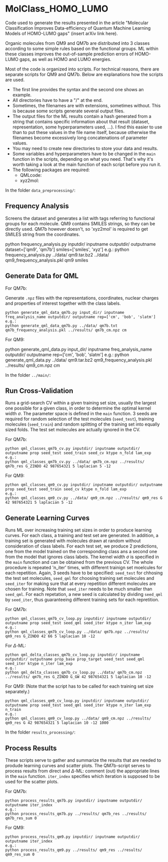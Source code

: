 # MolClass_HOMO_LUMO

Code used to generate the results presented in the article "Molecular Classification Improves Data-efficiency of Quantum Machine Learning Models of HOMO-LUMO gaps" (insert arXiv link here).

Organic molecules from QM9 and QM7b are distributed into 3 classes according to some simple rules based on the functional groups. ML within these classes improves the out-of-sample prediction errors of HOMO-LUMO gaps, as well as HOMO and LUMO energies.

Most of the code is organized into scripts. For technical reasons, there are separate scripts for QM9 and QM7b. Below are explanations how the scripts are used.
- The first line provides the syntax and the second one shows an example.
- All directories have to have a "/" at the end.
- Sometimes, the filenames are with extensions, sometimes without. This is because some scripts generate several output files.
- The output files for the ML results contain a hash generated from a string that contains specific information about that result (dataset, representation, some hyperparameters used, ...). I find this easier to use than to put these values in the file name itself, because otherwise the filenames become excessively long concatenations of parameter values. 
- You may need to create new directories to store your data and results.
- Some variables and hyperparameters have to be changed in the `main` function in the scripts, depending on what you need. That's why it's worth taking a look at the main function of each script before you run it.
- The following packages are required:
  - QMLcode:
  - xyz2mol:

In the folder `data_preprocessing/`: 

## Frequency Analysis

Screens the dataset and generates a list with tags referring to functional groups for each molecule. QM9 contains SMILES strings, so they can be directly used. QM7b however doesn't, so 'xyz2mol' is required to get SMILES string from the coordinates.

   python frequency_analysis.py inputdir/ inputname outputdir/ outputname dataset=['qm9', 'qm7b'] smiles=['smiles', 'xyz']
   e.g.:
   python frequency_analysis.py ../data/ qm9.tar.bz2 ../data/ qm9_frequency_analysis.pkl qm9 smiles

## Generate Data for QML

For QM7b:

Generate `.npz` files with the representations, coordinates, nuclear charges and properties of interest together with the class labels.

    python generate_qml_data_qm7b.py input_dir/ inputname freq_analysis_name outputdir/ outputname rep=['cm', 'bob', 'slatm']
    e.g.:
    python generate_qml_data_qm7b.py ../data/ qm7b.txt qm7b_frequency_analysis.pkl ../results/ qm7b_cm.npz cm 
    
   
For QM9:

   python generate_qml_data.py input_dir/ inputname freq_analysis_name outputdir/ outputname rep=['cm', 'bob', 'slatm']
   e.g.:
   python generate_qml_data.py ../data/ qm9.tar.bz2 qm9_frequency_analysis.pkl ../results/ qm9_cm.npz cm


In the folder `../main/`:

## Run Cross-Validation

Runs a grid-search CV within a given training set size, usually the largest one possible for a given class, in order to determine the optimal kernel width $\sigma$. The parameter space is defined in the `main` function. 3 seeds are required for random selection of the test molecules (`seed_test`), training molecules (`seed_train`) and random splitting of the training set into equally sized folds. The test set molecules are actually ignored in the CV.

For QM7b:

    python qml_classes_qm7b_cv.py inputdir/ inputname outputdir/ outputname prop seed_test seed_train seed_cv ktype n_fold lam_exp
    e.g.:
    python qml_classes_qm7b_cv.py ../data/ qm7b_cm.npz ../results/ qm7b_res G_ZINDO 42 987654321 5 laplacian 5 -12

For QM9:

    python qml_classes_qm9_cv.py inputdir/ inputname outputdir/ outputname prop seed_test seed_train seed_cv ktype n_fold lam_exp
    e.g.:
    python qml_classes_qm9_cv.py ../data/ qm9_cm.npz ../results/ qm9_res G 42 987654321 5 laplacian 5 -12 


## Generate Learning Curves

Runs ML over increasing training set sizes in order to produce learning curves. For each class, a training and test set are generated. In addition, a training set is generated with molecules drawn at random without consideration of class labels. For each test set, we produce 2 predictions, one from the model trained on the corresponding class ans a second one from the model that ignores class labels. The kernel width $\sigma$ is specified in the `main` function and can be obtained from the previous CV. The whole procedure is repeated 'n_iter' times, with different trainign set moelcules for each repetition. Again, 3 seeds have to be specified: `seed_test` for chhosing the test set molecules, `seed_qml` for choosing training set molecules and `seed_iter` for making sure that at every repetition different molecules are chosen for training. Note that `seed_iter` needs to be much smaller than `seed_qml`. For each repetation, a new seed is calculated by dividing `seed_qml` by `seed_iter`, thus guaranteeing different training sets for each repretition.

For QM7b:

    python qml_classes_qm7b_cv_loop.py inputdir/ inputname outputdir/ outputname prop seed_test seed_qml seed_iter ktype n_iter lam_exp
    e.g.:
    python qml_classes_qm7b_cv_loop.py ../data/ qm7b.npz ../results/ qm9_res G_ZINDO 42 66 5 laplacian 10 -12
    
For $\Delta$-ML:

    python qml_delta_classes_qm7b_cv_loop.py inputdir/ inputname outputdir/ outputname prop_base prop_target seed_test seed_qml seed_iter ktype n_iter lam_exp
    e.g.:
    python qml_delta_classes_qm7b_cv_loop.py ../data/ qm7b_cm.npz ../results/ qm7b_res G_ZINDO G_GW 42 987654321 5 laplacian 10 -12

For QM9: (Note that the script has to be called for each training set size separately.)

    python qml_classes_qm9_cv_loop.py inputdir/ inputname outputdir/ outputname prop seed_test seed_qml seed_iter ktype n_iter lam_exp n_train
    e.g.:
    python qml_classes_qm9_cv_loop.py ../data/ qm9_cm.npz ../results/ qm9_res G 42 987654321 5 laplacian 10 -12 1000

In the folder `results_processing/`:

## Process Results

These scripts serve to gather and summarize the results that are needed to produde learning curves and scatter plots. The QM7b-script serves to process results from direct and $\Delta$-ML: comment (out) the appropriate lines in the `main` function. `iter_index` specifies which iteration is supposed to be used for the scatter plots.

For QM7b:

    python process_results_qm7b.py inputdir/ inputname outputdir/ outputname iter_index
    e.g.:
    python process_results_qm7b.py ../results/ qm7b_res ../results/ qm7b_res_sum 0

For QM9:

    python process_results_qm9.py inputdir/ inputname outputdir/ outputname iter_index
    e.g.:
    python process_results_qm9.py ../results/ qm9_res ../results/ qm9_res_sum 0